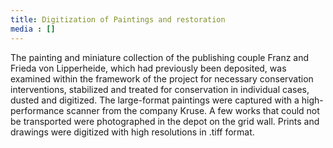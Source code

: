```yaml
---
title: Digitization of Paintings and restoration
media : []
---
```


The painting and miniature collection of the publishing couple Franz and Frieda von Lipperheide, which had previously been deposited, was examined within the framework of the project for necessary conservation interventions, stabilized and treated for conservation in individual cases, dusted and digitized. The large-format paintings were captured with a high-performance scanner from the company Kruse. A few works that could not be transported were photographed in the depot on the grid wall. Prints and drawings were digitized with high resolutions in .tiff format.